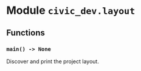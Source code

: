 # Module `civic_dev.layout`

## Functions

### `main() -> None`

Discover and print the project layout.
